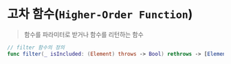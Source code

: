 # 고차 함수(`Higher-Order Function`)

> 함수를 파라미터로 받거나 함수를 리턴하는 함수



```swift
// filter 함수의 정의
func filter(_ isIncluded: (Element) throws -> Bool) rethrows -> [Element]
```

